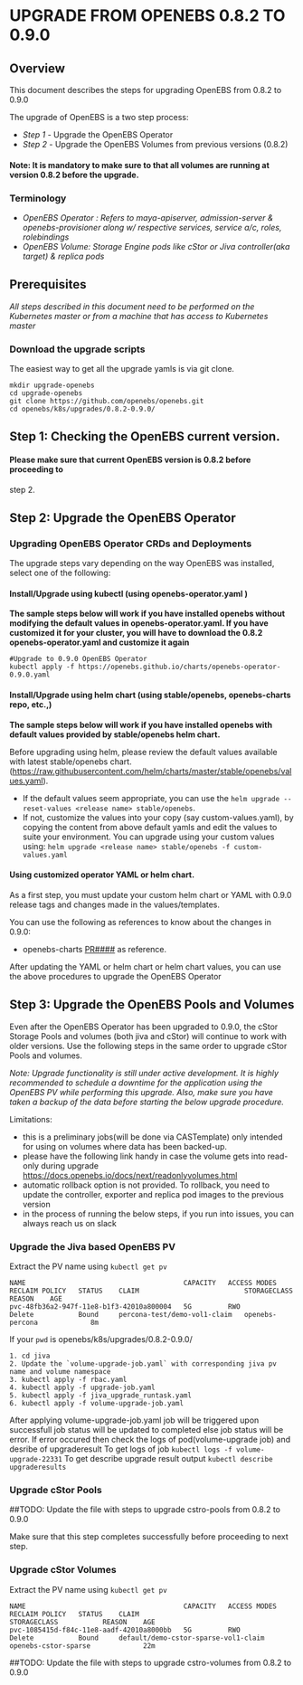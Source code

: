 # UPGRADE FROM OPENEBS 0.8.2 TO 0.9.0

## Overview

This document describes the steps for upgrading OpenEBS from 0.8.2 to 0.9.0

The upgrade of OpenEBS is a two step process:
- *Step 1* - Upgrade the OpenEBS Operator
- *Step 2* - Upgrade the OpenEBS Volumes from previous versions (0.8.2)

#### Note: It is mandatory to make sure to that all volumes are running at version 0.8.2 before the upgrade.

### Terminology
- *OpenEBS Operator : Refers to maya-apiserver, admission-server & openebs-provisioner along w/ respective services, service a/c, roles, rolebindings*
- *OpenEBS Volume: Storage Engine pods like cStor or Jiva controller(aka target) & replica pods*

## Prerequisites

*All steps described in this document need to be performed on the Kubernetes master or from a machine that has access to Kubernetes master*

### Download the upgrade scripts

The easiest way to get all the upgrade yamls is via git clone.

```
mkdir upgrade-openebs
cd upgrade-openebs
git clone https://github.com/openebs/openebs.git
cd openebs/k8s/upgrades/0.8.2-0.9.0/
```

## Step 1: Checking the OpenEBS current version.

#### Please make sure that current OpenEBS version is 0.8.2 before proceeding to
step 2.

## Step 2: Upgrade the OpenEBS Operator

### Upgrading OpenEBS Operator CRDs and Deployments

The upgrade steps vary depending on the way OpenEBS was installed, select one of the following:

#### Install/Upgrade using kubectl (using openebs-operator.yaml )

**The sample steps below will work if you have installed openebs without modifying the default values in openebs-operator.yaml. If you have customized it for your cluster, you will have to download the 0.8.2 openebs-operator.yaml and customize it again**

```
#Upgrade to 0.9.0 OpenEBS Operator
kubectl apply -f https://openebs.github.io/charts/openebs-operator-0.9.0.yaml
```

#### Install/Upgrade using helm chart (using stable/openebs, openebs-charts repo, etc.,)

**The sample steps below will work if you have installed openebs with default values provided by stable/openebs helm chart.**

Before upgrading using helm, please review the default values available with latest stable/openebs chart. (https://raw.githubusercontent.com/helm/charts/master/stable/openebs/values.yaml).

- If the default values seem appropriate, you can use the `helm upgrade --reset-values <release name> stable/openebs`.
- If not, customize the values into your copy (say custom-values.yaml), by copying the content from above default yamls and edit the values to suite your environment. You can upgrade using your custom values using:
`helm upgrade <release name> stable/openebs -f custom-values.yaml`

#### Using customized operator YAML or helm chart.
As a first step, you must update your custom helm chart or YAML with 0.9.0 release tags and changes made in the values/templates.

You can use the following as references to know about the changes in 0.9.0:
- openebs-charts [PR####](https://github.com/openebs/openebs/pull/2566) as reference.

After updating the YAML or helm chart or helm chart values, you can use the above procedures to upgrade the OpenEBS Operator

## Step 3: Upgrade the OpenEBS Pools and Volumes

Even after the OpenEBS Operator has been upgraded to 0.9.0, the cStor Storage Pools and volumes (both jiva and cStor)  will continue to work with older versions. Use the following steps in the same order to upgrade cStor Pools and volumes.

*Note: Upgrade functionality is still under active development. It is highly recommended to schedule a downtime for the application using the OpenEBS PV while performing this upgrade. Also, make sure you have taken a backup of the data before starting the below upgrade procedure.*

Limitations:
- this is a preliminary jobs(will be done via CASTemplate) only intended for using on volumes where data has been backed-up.
- please have the following link handy in case the volume gets into read-only during upgrade
  https://docs.openebs.io/docs/next/readonlyvolumes.html
- automatic rollback option is not provided. To rollback, you need to update the controller, exporter and replica pod images to the previous version
- in the process of running the below steps, if you run into issues, you can always reach us on slack


### Upgrade the Jiva based OpenEBS PV

Extract the PV name using `kubectl get pv`

```
NAME                                       CAPACITY   ACCESS MODES   RECLAIM POLICY   STATUS    CLAIM                          STORAGECLASS      REASON    AGE
pvc-48fb36a2-947f-11e8-b1f3-42010a800004   5G         RWO            Delete           Bound     percona-test/demo-vol1-claim   openebs-percona             8m
```
If your `pwd` is openebs/k8s/upgrades/0.8.2-0.9.0/

```
1. cd jiva
2. Update the `volume-upgrade-job.yaml` with corresponding jiva pv name and volume namespace
3. kubectl apply -f rbac.yaml
4. kubectl apply -f upgrade-job.yaml
5. kubectl apply -f jiva_upgrade_runtask.yaml
6. kubectl apply -f volume-upgrade-job.yaml
```
After applying volume-upgrade-job.yaml job will be triggered upon successfull
job status will be updated to completed else job status will be error.
If error occured then check the logs of pod(volume-upgrade job) and desribe of
upgraderesult
To get logs of job `kubectl logs -f volume-upgrade-22331`
To get describe upgrade result output `kubectl describe upgraderesults`

### Upgrade cStor Pools

##TODO: Update the file with steps to upgrade cstro-pools from 0.8.2 to 0.9.0

Make sure that this step completes successfully before proceeding to next step.


### Upgrade cStor Volumes

Extract the PV name using `kubectl get pv`

```
NAME                                       CAPACITY   ACCESS MODES   RECLAIM POLICY   STATUS    CLAIM                                  STORAGECLASS           REASON    AGE
pvc-1085415d-f84c-11e8-aadf-42010a8000bb   5G         RWO            Delete           Bound     default/demo-cstor-sparse-vol1-claim   openebs-cstor-sparse             22m
```

##TODO: Update the file with steps to upgrade cstro-volumes from 0.8.2 to 0.9.0
